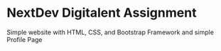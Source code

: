 # NextDev Digitalent Assignment

Simple website with HTML, CSS, and Bootstrap Framework and simple Profile Page 
